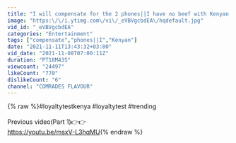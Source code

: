 ```yaml
---
title: "I will compensate for the 2 phones||I have no beef with Kenyan ladies||Florida guy finally speaks||"
image: "https:\/\/i.ytimg.com\/vi\/_eVBVgcbdEA\/hqdefault.jpg"
vid_id: "_eVBVgcbdEA"
categories: "Entertainment"
tags: ["compensate","phones||I","Kenyan"]
date: "2021-11-11T13:43:32+03:00"
vid_date: "2021-11-08T07:00:11Z"
duration: "PT18M43S"
viewcount: "24497"
likeCount: "770"
dislikeCount: "6"
channel: "COMRADES FLAVOUR"
---
```

{% raw %}#loyaltytestkenya #loyaltytest #trending <br /><br />Previous video(Part 1)👉👉<br /><a rel="nofollow" target="blank" href="https://youtu.be/msxV-L3hqMU">https://youtu.be/msxV-L3hqMU</a>{% endraw %}

